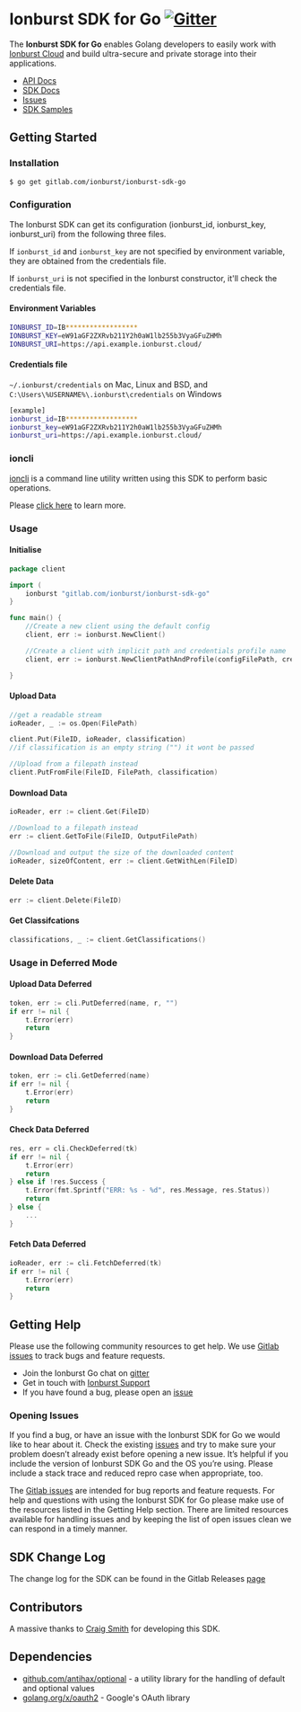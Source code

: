 # Ionburst SDK for Go [![Gitter](https://badges.gitter.im/ionburstlimited/community.svg)](https://gitter.im/ionburstlimited/community?utm_source=badge&utm_medium=badge&utm_campaign=pr-badge)

The **Ionburst SDK for Go** enables Golang developers to easily work with [Ionburst Cloud][ionburst] and build ultra-secure and private storage into their applications.

* [API Docs][docs-api]
* [SDK Docs][sdk-website]
* [Issues][sdk-issues]
* [SDK Samples](https://docs.ionburst.io/#/sdk?id=usage)

## Getting Started

### Installation

```sh
$ go get gitlab.com/ionburst/ionburst-sdk-go
```

### Configuration

The Ionburst SDK can get its configuration (ionburst_id, ionburst_key, ionburst_uri) from the following three files.

If `ionburst_id` and `ionburst_key` are not specified by environment variable, they are obtained from the credentials file.

If `ionburst_uri` is not specified in the Ionburst constructor, it'll check the credentials file.

#### Environment Variables

```sh
IONBURST_ID=IB******************
IONBURST_KEY=eW91aGF2ZXRvb211Y2h0aW1lb255b3VyaGFuZHMh
IONBURST_URI=https://api.example.ionburst.cloud/
```

#### Credentials file

`~/.ionburst/credentials` on Mac, Linux and BSD, and `C:\Users\%USERNAME%\.ionburst\credentials` on Windows

```sh
[example]
ionburst_id=IB******************
ionburst_key=eW91aGF2ZXRvb211Y2h0aW1lb255b3VyaGFuZHMh
ionburst_uri=https://api.example.ionburst.cloud/
```

### ioncli

[ioncli](ioncli) is a command line utility written using this SDK to perform basic operations.

Please [click here](ioncli) to learn more.

### Usage

#### Initialise

```go
package client

import (
    ionburst "gitlab.com/ionburst/ionburst-sdk-go"
}

func main() {
    //Create a new client using the default config
    client, err := ionburst.NewClient() 

    //Create a client with implicit path and credentials profile name
    client, err := ionburst.NewClientPathAndProfile(configFilePath, credentialsProfileName, setDebugMode [true/false])

}
```

#### Upload Data

```go
//get a readable stream
ioReader, _ := os.Open(FilePath)

client.Put(FileID, ioReader, classification)
//if classification is an empty string ("") it wont be passed

//Upload from a filepath instead
client.PutFromFile(FileID, FilePath, classification)
```

#### Download Data

```go
ioReader, err := client.Get(FileID)

//Download to a filepath instead
err := client.GetToFile(FileID, OutputFilePath)

//Download and output the size of the downloaded content
ioReader, sizeOfContent, err := client.GetWithLen(FileID)
```

#### Delete Data

```go
err := client.Delete(FileID)
```

#### Get Classifcations

```go
classifications, _ := client.GetClassifications()
```

### Usage in Deferred Mode

#### Upload Data Deferred

```go
token, err := cli.PutDeferred(name, r, "")
if err != nil {
    t.Error(err)
    return
}
```

#### Download Data Deferred

```go
token, err := cli.GetDeferred(name)
if err != nil {
    t.Error(err)
    return
}
```

#### Check Data Deferred

```go
res, err = cli.CheckDeferred(tk)
if err != nil {
    t.Error(err)
    return
} else if !res.Success {
    t.Error(fmt.Sprintf("ERR: %s - %d", res.Message, res.Status))
    return
} else {
    ...
}
```

#### Fetch Data Deferred

```go
ioReader, err := cli.FetchDeferred(tk)
if err != nil {
    t.Error(err)
    return
}
```

## Getting Help

Please use the following community resources to get help. We use [Gitlab issues][sdk-issues] to track bugs and feature requests.

* Join the Ionburst Go chat on [gitter](https://gitter.im/ionburstlimited/community)
* Get in touch with [Ionburst Support](https://docs.ionburst.io/#/introduction?id=contact-amp-support)
* If you have found a bug, please open an [issue][sdk-issues]

### Opening Issues

If you find a bug, or have an issue with the Ionburst SDK for Go we would like to hear about it. Check the existing [issues][sdk-issues] and try to make sure your problem doesn’t already exist before opening a new issue. It’s helpful if you include the version of Ionburst SDK Go and the OS you’re using. Please include a stack trace and reduced repro case when appropriate, too.

The [Gitlab issues][sdk-issues] are intended for bug reports and feature requests. For help and questions with using the Ionburst SDK for Go please make use of the resources listed in the Getting Help section. There are limited resources available for handling issues and by keeping the list of open issues clean we can respond in a timely manner.

## SDK Change Log

The change log for the SDK can be found in the Gitlab Releases [page](https://gitlab.com/ionburst/ionburst-sdk-go/-/releases)

## Contributors

A massive thanks to [Craig Smith](https://github.com/spuddleziz) for developing this SDK.

## Dependencies

* [github.com/antihax/optional](https://github.com/antihax/optional) - a utility library for the handling of default and optional values
* [golang.org/x/oauth2](https://golang.org/x/oauth2) - Google's OAuth library

[ionburst]: https://ionburst.cloud
[sdk-website]: https://ionburst.cloud/docs/sdk
[sdk-source]: https://gitlab.com/ionburst/ionburst-sdk-go
[sdk-issues]: https://gitlab.com/ionburst/ionburst-sdk-go/issues
[sdk-license]: https://gitlab.com/ionburst/ionburst-sdk-go/-/blob/master/LICENSE
[docs-api]: https://ionburst.cloud/docs/api
[ioncli]: https://gitlab.com/ionburst/ionburst-sdk-go/-/tree/master/ioncli